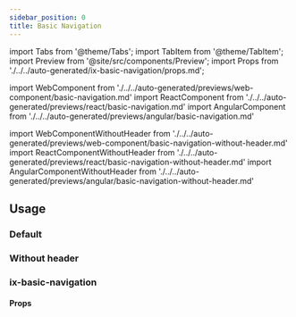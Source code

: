 ```yaml
---
sidebar_position: 0
title: Basic Navigation
---
```


import Tabs from '@theme/Tabs';
import TabItem from '@theme/TabItem';
import Preview from '@site/src/components/Preview';
import Props from './../../auto-generated/ix-basic-navigation/props.md';

import WebComponent from './../../auto-generated/previews/web-component/basic-navigation.md'
import ReactComponent from './../../auto-generated/previews/react/basic-navigation.md'
import AngularComponent from './../../auto-generated/previews/angular/basic-navigation.md'

import WebComponentWithoutHeader from './../../auto-generated/previews/web-component/basic-navigation-without-header.md'
import ReactComponentWithoutHeader from './../../auto-generated/previews/react/basic-navigation-without-header.md'
import AngularComponentWithoutHeader from './../../auto-generated/previews/angular/basic-navigation-without-header.md'

## Usage

### Default

<Preview name="basic-navigation" height="30rem" noMargin>
  <TabItem value="javascript">
    <WebComponent />
  </TabItem>
  <TabItem value="react">
    <ReactComponent />
  </TabItem>
  <TabItem value="angular">
    <AngularComponent />
  </TabItem>
</Preview>

### Without header

<Preview name="basic-navigation-without-header" height="30rem" noMargin>
  <TabItem value="javascript">
    <WebComponentWithoutHeader />
  </TabItem>

  <TabItem value="react">
    <ReactComponentWithoutHeader />
  </TabItem>

  <TabItem value="angular">
    <AngularComponentWithoutHeader />
  </TabItem>
</Preview>

### ix-basic-navigation

#### Props

<Props />
